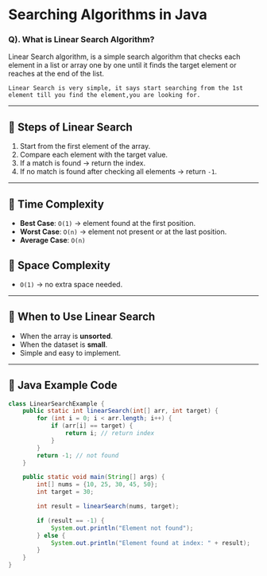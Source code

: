 # Searching Algorithms in Java

### Q). What is Linear Search Algorithm?
Linear Search algorithm, is a simple search algorithm that checks each element in a list or array one by one until it 
finds the target element or reaches at the end of the list.

``
Linear Search is very simple, it says start searching from the 1st element till you find the element,you are looking for.
``


---

## 🔹 Steps of Linear Search
1. Start from the first element of the array.
2. Compare each element with the target value.
3. If a match is found → return the index.
4. If no match is found after checking all elements → return `-1`.

---

## 🔹 Time Complexity
- **Best Case**: `O(1)` → element found at the first position.
- **Worst Case**: `O(n)` → element not present or at the last position.
- **Average Case**: `O(n)`

## 🔹 Space Complexity
- `O(1)` → no extra space needed.

---

## 🔹 When to Use Linear Search
- When the array is **unsorted**.
- When the dataset is **small**.
- Simple and easy to implement.

---

## 🔹 Java Example Code
```java
class LinearSearchExample {
    public static int linearSearch(int[] arr, int target) {
        for (int i = 0; i < arr.length; i++) {
            if (arr[i] == target) {
                return i; // return index
            }
        }
        return -1; // not found
    }

    public static void main(String[] args) {
        int[] nums = {10, 25, 30, 45, 50};
        int target = 30;

        int result = linearSearch(nums, target);

        if (result == -1) {
            System.out.println("Element not found");
        } else {
            System.out.println("Element found at index: " + result);
        }
    }
}
